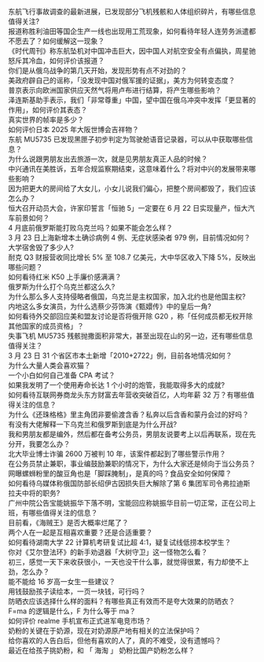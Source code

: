 东航飞行事故调查的最新进展，已发现部分飞机残骸和人体组织碎片，有哪些信息值得关注?  
报道称胜利油田等国企生产一线也出现用工荒现象，如何看待年轻人连劳务派遣都不愿去了？如何缓解这一现象？  
《时代周刊》称东航坠机对中国冲击巨大，因中国人对航空安全有点偏执，周星驰怒斥其冷血，如何评价该报道？  
你们是从俄乌战争的第几天开始，发现形势有点不对劲的？  
美政府辟自己的谣称，「没发现中国对俄军援的证据」，美方为何转变态度？  
普京表示向欧洲国家供应天然气将用卢布进行结算，将产生哪些影响？  
泽连斯基助手表示，我们「非常尊重」中国，望中国在俄乌冲突中发挥「更显著的作用」，如何评价其表态？  
真实世界的帧率是多少？  
如何评价日本 2025 年大阪世博会吉祥物？  
东航 MU5735 已发现黑匣子初步判定为驾驶舱语音记录器，可以从中获取哪些信息？  
为什么说跟男朋友出去旅游一次，就是见男朋友真正人品的时候？  
中兴通讯在美胜诉，五年合规监察期结束，这意味着什么？将对中兴的发展带来哪些影响？  
因为把更大的房间给了大女儿，小女儿说我们偏心，把整个房间都毁了，我们应该怎么办？  
恒大召开动员大会，许家印誓言「恒驰 5」一定要在 6 月 22 日实现量产，恒大汽车前景如何？  
4 月底前俄罗斯能打败乌克兰吗？如果不能会怎么样？  
3 月 23 日上海新增本土确诊病例 4 例、无症状感染者 979 例，目前情况如何？  
大学宿舍毁了多少人?  
耐克 Q3 财报营收同比增长 5% 至 108.7 亿美元，大中华区收入下降 5%，反映出哪些问题？  
如何看待红米 K50 上手廉价感满满？  
俄罗斯为什么打个乌克兰都这么久?  
为什么那么多人支持侵略者俄国，乌克兰是主权国家，加入北约也是他国主权?  
内地这么多女演员，为什么选蔡少芬饰演《甄嬛传》中的皇后一角?  
如何看待外交部回应美和盟友讨论是否将俄开除 G20 ，称「任何成员都无权开除其他国家的成员资格」？  
失事飞机 MU5735 残骸抛撒面积非常大，甚至出现在山的另一边，还有哪些信息值得关注？  
3 月 23 日 31 个省区市本土新增「2010+2722」例，目前各地情况如何？  
为什么大量人类会喜欢猫？  
一个小白如何自己准备 CPA 考试？  
如果我发明了一个使用寿命长达 1 个小时的炮管，我能取得多大的成就?  
如何看待互联网券商龙头东方财富去年营收突破百亿，人均年薪 32 万？有哪些值得关注的信息？  
为什么《还珠格格》里主角团非要偷渡含香？私奔以后含香和蒙丹会过的好吗？  
有没有大佬解释一下乌克兰和俄罗斯到底是为什么开战?  
我和男朋友都是编外，然后都在备考公务员，男朋友说要考上以后再联系，现在先分开，我要怎么办？  
北大毕业博士诈骗 2600 万被判 10 年，该案件都起到了哪些警示作用？  
在公务员禁止兼职，事业编鼓励兼职的情况下，为什么大家还是倾向于当公务员？  
网曝螺蛳粉里的酸豆角也是「脚踩腌制」，是真的吗？食品安全如何保障？  
如何看待乌媒体称俄国防部长绍伊古因损失巨大解除了第 6 集团军司令弗拉迪斯拉夫中将的职务?  
广州中院公告宝能姚振华下落不明，宝能回应称姚振华目前一切正常，正在公司上班，有哪些值得关注的信息？  
目前看，《海贼王》是否大概率烂尾了？  
两个人在一起是互相喜欢重要？还是合适重要？  
如何看待湖南大学 22 计算机考研复试比超 4:1，疑复试线低捞本校学生？  
你对《艾尔登法环》的新手劝退器「大树守卫」这一怪物怎么看？  
初三，感觉一天下来收获很小，一天也没干什么事，就觉得很累，有力却使不上劲，怎么办？  
能不能给 16 岁高一女生一些建议？  
用钱鼓励孩子读绘本，一页一块钱，可行吗？  
防晒衣应该选择什么样的面料？有哪些真正有效而不是夸大效果的防晒衣？  
F=ma 的逻辑是什么，F 为什么等于 ma？  
如何评价 realme 手机宣布正式进军电竞市场？  
奶粉的关键在于奶源，现在对奶源原产地有相关的立法保护吗？  
给你喜欢的人告白后，但他有喜欢的人了，真的不难受，没有遗憾吗？  
最近在给孩子挑奶粉，和 「 海淘 」 奶粉比国产奶粉怎么样？  
